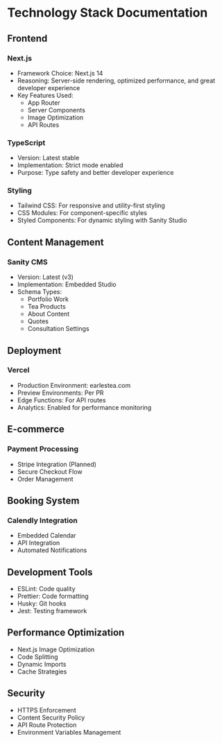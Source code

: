 # Technology Stack Documentation

## Frontend
### Next.js
- Framework Choice: Next.js 14
- Reasoning: Server-side rendering, optimized performance, and great developer experience
- Key Features Used:
  - App Router
  - Server Components
  - Image Optimization
  - API Routes

### TypeScript
- Version: Latest stable
- Implementation: Strict mode enabled
- Purpose: Type safety and better developer experience

### Styling
- Tailwind CSS: For responsive and utility-first styling
- CSS Modules: For component-specific styles
- Styled Components: For dynamic styling with Sanity Studio

## Content Management
### Sanity CMS
- Version: Latest (v3)
- Implementation: Embedded Studio
- Schema Types:
  - Portfolio Work
  - Tea Products
  - About Content
  - Quotes
  - Consultation Settings

## Deployment
### Vercel
- Production Environment: earlestea.com
- Preview Environments: Per PR
- Edge Functions: For API routes
- Analytics: Enabled for performance monitoring

## E-commerce
### Payment Processing
- Stripe Integration (Planned)
- Secure Checkout Flow
- Order Management

## Booking System
### Calendly Integration
- Embedded Calendar
- API Integration
- Automated Notifications

## Development Tools
- ESLint: Code quality
- Prettier: Code formatting
- Husky: Git hooks
- Jest: Testing framework

## Performance Optimization
- Next.js Image Optimization
- Code Splitting
- Dynamic Imports
- Cache Strategies

## Security
- HTTPS Enforcement
- Content Security Policy
- API Route Protection
- Environment Variables Management
